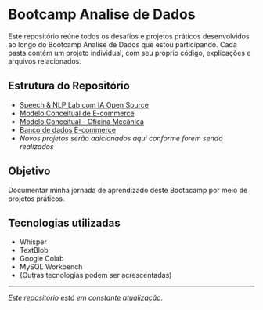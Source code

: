 # Bootcamp Analise de Dados

Este repositório reúne todos os desafios e projetos práticos desenvolvidos ao longo do Bootcamp Analise de Dados que estou participando. Cada pasta contém um projeto individual, com seu próprio código, explicações e arquivos relacionados.


## Estrutura do Repositório

- [Speech & NLP Lab com IA Open Source](Speech_language_nlp_lab)
- [Modelo Conceitual de E-commerce](Projeto_conceitual_BD)
- [Modelo Conceitual - Oficina Mecânica](conceitual_oficina)
- [Banco de dados E-commerce](BancodeDados_Ecommerce)
- *Novos projetos serão adicionados aqui conforme forem sendo realizados*	


## Objetivo

Documentar minha jornada de aprendizado deste Bootacamp por meio de projetos práticos.


## Tecnologias utilizadas

- Whisper
- TextBlob
- Google Colab 
- MySQL Workbench
- (Outras tecnologias podem ser acrescentadas)


---


*Este repositório está em constante atualização.*

